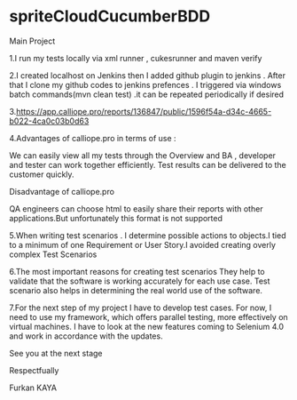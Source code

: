# spriteCloudCucumberBDD
Main Project

1.I run my tests locally via xml runner , cukesrunner and maven verify

2.I created localhost on Jenkins then I added github plugin to jenkins . After that I clone my github codes to jenkins prefences . I triggered via windows batch commands(mvn clean test) .it can be repeated periodically if desired

3.https://app.calliope.pro/reports/136847/public/1596f54a-d34c-4665-b022-4ca0c03b0d63

4.Advantages of calliope.pro in terms of use :

We can easily view all my tests through the Overview and 
BA , developer and tester can work together efficiently. Test results can be delivered to the customer quickly.

Disadvantage of calliope.pro

QA engineers can choose html to easily share their reports with other applications.But unfortunately this format is not supported

5.When writing test scenarios . I determine possible actions to objects.I tied to a minimum of one Requirement or User Story.I avoided creating overly complex Test Scenarios

6.The most important reasons for creating test scenarios 
They help to validate that the software is working accurately for each use case. Test scenario also helps in determining the real world use of the software.

7.For the next step of my project
I have to develop test cases. For now, I need to use my framework, which offers parallel testing, more effectively on virtual machines. I have to look at the new features coming to Selenium 4.0 and work in accordance with the updates.

See you at the next stage

Respectfually

Furkan KAYA

